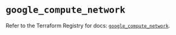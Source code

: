 # `google_compute_network`

Refer to the Terraform Registry for docs: [`google_compute_network`](https://registry.terraform.io/providers/hashicorp/google/6.44.0/docs/resources/compute_network).
